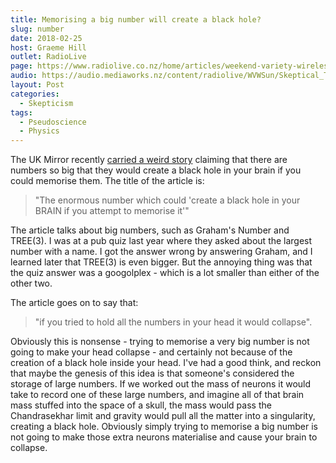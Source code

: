 ```yaml
---
title: Memorising a big number will create a black hole?
slug: number
date: 2018-02-25
host: Graeme Hill
outlet: RadioLive
page: https://www.radiolive.co.nz/home/articles/weekend-variety-wireless/2018/02/skeptical-thoughts--laying-eggs--animal-quackery-and-the-spaghet.html
audio: https://audio.mediaworks.nz/content/radiolive/WVWSun/Skeptical_Thoughts.mp3
layout: Post
categories:
  - Skepticism
tags:
  - Pseudoscience
  - Physics
---
```


The UK Mirror recently [carried a weird story](https://www.mirror.co.uk/news/weird-news/enormous-number-could-create-black-12061626) claiming that there are numbers so big that they would create a black hole in your brain if you could memorise them. The title of the article is:

<!-- more -->

> "The enormous number which could 'create a black hole in your BRAIN if you attempt to memorise it'"

The article talks about big numbers, such as Graham's Number and TREE(3). I was at a pub quiz last year where they asked about the largest number with a name. I got the answer wrong by answering Graham, and I learned later that TREE(3) is even bigger. But the annoying thing was that the quiz answer was a googolplex - which is a lot smaller than either of the other two.

The article goes on to say that:

> "if you tried to hold all the numbers in your head it would collapse".

Obviously this is nonsense - trying to memorise a very big number is not going to make your head collapse - and certainly not because of the creation of a black hole inside your head. I've had a good think, and reckon that maybe the genesis of this idea is that someone's considered the storage of large numbers. If we worked out the mass of neurons it would take to record one of these large numbers, and imagine all of that brain mass stuffed into the space of a skull, the mass would pass the Chandrasekhar limit and gravity would pull all the matter into a singularity, creating a black hole. Obviously simply trying to memorise a big number is not going to make those extra neurons materialise and cause your brain to collapse.
